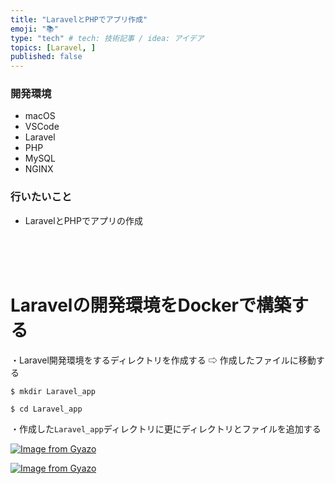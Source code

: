 ```yaml
---
title: "LaravelとPHPでアプリ作成"
emoji: "📚"
type: "tech" # tech: 技術記事 / idea: アイデア
topics: [Laravel, ]
published: false
---
```

### 開発環境
- macOS
- VSCode
- Laravel
- PHP
- MySQL
- NGINX

### 行いたいこと
- LaravelとPHPでアプリの作成


<br>
<br>
<br>

# Laravelの開発環境をDockerで構築する
・Laravel開発環境をするディレクトリを作成する ⇨ 作成したファイルに移動する
```
$ mkdir Laravel_app

$ cd Laravel_app
```
・作成した`Laravel_app`ディレクトリに更にディレクトリとファイルを追加する



[![Image from Gyazo](https://i.gyazo.com/e995ea39180a6e8c26602bab4766c273.png)](https://gyazo.com/e995ea39180a6e8c26602bab4766c273)





[![Image from Gyazo](https://i.gyazo.com/82d1bfce044c39d1e24af189180d80d0.png)](https://gyazo.com/82d1bfce044c39d1e24af189180d80d0)

<br>
<br>
<br>